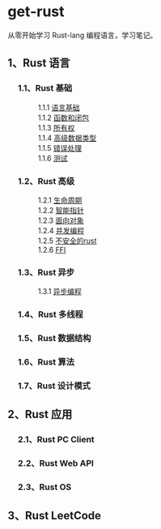 # get-rust
从零开始学习 Rust-lang 编程语言，学习笔记。

## 1、Rust 语言

### &emsp; 1.1、Rust 基础

&emsp;&emsp;&emsp;&emsp; 1.1.1 [语言基础](https://github.com/daviscai/get-rust/blob/master/1.rust-lang/1.base/1.语言基础.md)  
&emsp;&emsp;&emsp;&emsp; 1.1.2 [函数和闭包](https://github.com/daviscai/get-rust/blob/master/1.rust-lang/1.base/2.函数和闭包.md)   
&emsp;&emsp;&emsp;&emsp; 1.1.3 [所有权](https://github.com/daviscai/get-rust/blob/master/1.rust-lang/1.base/3.所有权.md)   
&emsp;&emsp;&emsp;&emsp; 1.1.4 [高级数据类型](https://github.com/daviscai/get-rust/blob/master/1.rust-lang/1.base/4.高级数据类型.md)  
&emsp;&emsp;&emsp;&emsp; 1.1.5 [错误处理](https://github.com/daviscai/get-rust/blob/master/1.rust-lang/1.base/5.错误处理.md)   
&emsp;&emsp;&emsp;&emsp; 1.1.6 [测试](https://github.com/daviscai/get-rust/blob/master/1.rust-lang/1.base/6.测试.md)   


### &emsp; 1.2、Rust 高级

&emsp;&emsp;&emsp;&emsp; 1.2.1 [生命周期](https://github.com/daviscai/get-rust/blob/master/1.rust-lang/2.advance/1.生命周期.md)  
&emsp;&emsp;&emsp;&emsp; 1.2.2 [智能指针](https://github.com/daviscai/get-rust/blob/master/1.rust-lang/2.advance/2.智能指针.md)   
&emsp;&emsp;&emsp;&emsp; 1.2.3 [面向对象](https://github.com/daviscai/get-rust/blob/master/1.rust-lang/2.advance/3.面向对象.md)   
&emsp;&emsp;&emsp;&emsp; 1.2.4 [并发编程](https://github.com/daviscai/get-rust/blob/master/1.rust-lang/2.advance/4.并发编程.md)  
&emsp;&emsp;&emsp;&emsp; 1.2.5 [不安全的rust](https://github.com/daviscai/get-rust/blob/master/1.rust-lang/2.advance/5.不安全的rust.md)   
&emsp;&emsp;&emsp;&emsp; 1.2.6 [FFI](https://github.com/daviscai/get-rust/blob/master/1.rust-lang/2.advance/6.FFI.md)   


### &emsp; 1.3、Rust 异步

&emsp;&emsp;&emsp;&emsp; 1.3.1 [异步编程](https://github.com/daviscai/get-rust/blob/master/1.rust-lang/3.async/1.异步编程.md) 


### &emsp; 1.4、Rust 多线程

### &emsp; 1.5、Rust 数据结构

### &emsp; 1.6、Rust 算法

### &emsp; 1.7、Rust 设计模式

## 2、Rust 应用

### &emsp; 2.1、Rust PC Client

### &emsp; 2.2、Rust Web API

### &emsp; 2.3、Rust OS 

## 3、Rust LeetCode 

